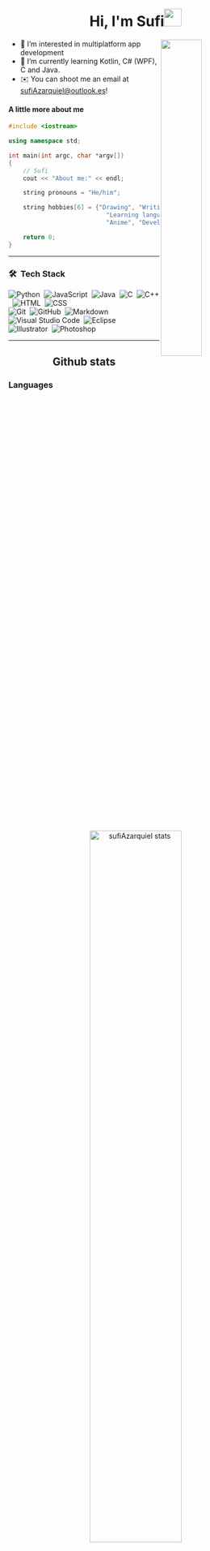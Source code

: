 <h1 align="center">Hi, I'm Sufi<img src="https://media.giphy.com/media/hvRJCLFzcasrR4ia7z/giphy.gif" width="35"></h1>
<img align="right" src="https://media.giphy.com/media/M9gbBd9nbDrOTu1Mqx/giphy.gif" width="40%">

- 👀 I’m interested in multiplatform app development
- 🌱 I’m currently learning Kotlin, C# (WPF), C and Java.
- ✉️ You can shoot me an email at sufiAzarquiel@outlook.es!

#### A little more about me

```cpp
#include <iostream>

using namespace std;

int main(int argc, char *argv[])
{
    // Sufi
    cout << "About me:" << endl;

    string pronouns = "He/him";

    string hobbies[6] = {"Drawing", "Writing poetry",
                           "Learning languages (Japanese, German, etc)",
                           "Anime", "Developing JS games"};

    return 0;
}
```

---

### 🛠 &nbsp;Tech Stack

![Python](https://img.shields.io/badge/-Python-05122A?style=flat&logo=python)&nbsp;
![JavaScript](https://img.shields.io/badge/-JavaScript-05122A?style=flat&logo=javascript)&nbsp;
![Java](https://img.shields.io/badge/-Java-05122A?style=flat&logo=Java&logoColor=FFA518)&nbsp;
![C](https://img.shields.io/badge/-C-05122A?style=flat&logo=C&logoColor=A8B9CC)&nbsp;
![C++](https://img.shields.io/badge/-C++-05122A?style=flat&logo=C%2B%2B&logoColor=00599C)&nbsp;
![HTML](https://img.shields.io/badge/-HTML-05122A?style=flat&logo=HTML5)&nbsp;
![CSS](https://img.shields.io/badge/-CSS-05122A?style=flat&logo=CSS3&logoColor=1572B6)\
![Git](https://img.shields.io/badge/-Git-05122A?style=flat&logo=git)&nbsp;
![GitHub](https://img.shields.io/badge/-GitHub-05122A?style=flat&logo=github)&nbsp;
![Markdown](https://img.shields.io/badge/-Markdown-05122A?style=flat&logo=markdown)\
![Visual Studio Code](https://img.shields.io/badge/-Visual%20Studio%20Code-05122A?style=flat&logo=visual-studio-code&logoColor=007ACC)&nbsp;
![Eclipse](https://img.shields.io/badge/-Eclipse-05122A?style=flat&logo=eclipse-ide&logoColor=2C2255)\
![Illustrator](https://img.shields.io/badge/-Illustrator-05122A?style=flat&logo=adobe-illustrator)&nbsp;
![Photoshop](https://img.shields.io/badge/-Photoshop-05122A?style=flat&logo=adobe-photoshop)&nbsp;

---

<h2 align="center"> Github stats </h2>

<h3>Languages</h3>

<p align="center">
  <a href="https://github.com/sufiAzarquiel/">
    <img
      width="60%"
      src="https://github-readme-stats.vercel.app/api/top-langs?username=sufiAzarquiel&show_icons=true&locale=en&layout=compact&theme=radical&hide_border=true"
      alt="sufiAzarquiel stats"
    />
  </a>
</p>

<h3>Stats</h3>

<p align="center">
  <a href="https://github.com/sufiAzarquiel/">
    <img
      width="55%"
      src="https://github-readme-stats.vercel.app/api?username=sufiAzarquiel&show_icons=true&theme=radical&hide_border=true"
      alt="sufiAzarquiel"
    />
  </a>
  <a href="https://github.com/sufiAzarquiel/">
    <img
      width="55%"
      src="https://github-readme-streak-stats.herokuapp.com/?user=sufiAzarquiel&theme=radical&hide_border=true"
      alt="sufiAzarquiel"
    />
  </a>
</p>

* Last Edited on: 10/10/2023

